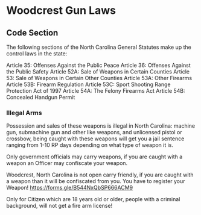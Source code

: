 # Woodcrest Gun Laws

## Code Section

The following sections of the North Carolina General Statutes make up the control laws in the state:

Article 35: Offenses Against the Public Peace
Article 36: Offenses Against the Public Safety
Article 52A: Sale of Weapons in Certain Counties
Article 53: Sale of Weapons in Certain Other Counties
Article 53A: Other Firearms
Article 53B: Firearm Regulation
Article 53C: Sport Shooting Range Protection Act of 1997
Article 54A: The Felony Firearms Act
Article 54B: Concealed Handgun Permit


### Illegal Arms

Possession and sales of these weapons is illegal in North Carolina: machine gun, submachine gun and other like weapons, and unlicensed pistol or crossbow, being caught with these weapons will get you a jail sentence ranging from 1-10 RP days depending on what type of weapon it is.

Only government officials may carry weapons, if you are caught with a weapon an Officer may confiscate your weapon.

Woodcrest, North Carolina is not open carry friendly, if you are caught with a weapon than it will be confiscated from you. You have to register your Weapon! 
https://forms.gle/B544NxQbSP666ACM9   

Only for Citizen which are 18 years old or older,  people with a criminal background, will not get a fire arm license!
